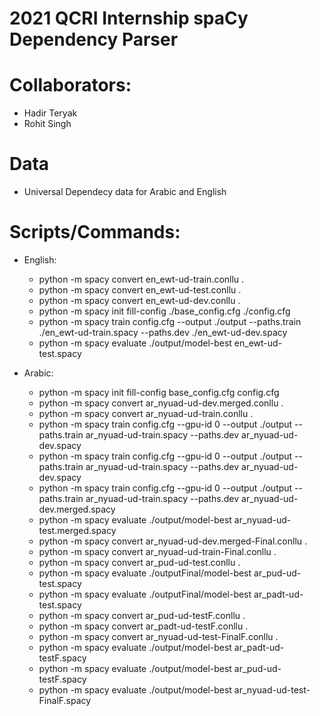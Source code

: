 # 2021 QCRI Internship spaCy Dependency Parser


#
# Collaborators:

  -  Hadir Teryak
  -  Rohit Singh


# Data

 - Universal Dependecy data for Arabic and English


# Scripts/Commands:
- English:
  - python -m spacy convert en_ewt-ud-train.conllu . 
  - python -m spacy convert en_ewt-ud-test.conllu . 
  - python -m spacy convert en_ewt-ud-dev.conllu . 
  - python -m spacy init fill-config ./base_config.cfg ./config.cfg
  - python -m spacy train config.cfg --output ./output --paths.train ./en_ewt-ud-train.spacy --paths.dev ./en_ewt-ud-dev.spacy
  - python -m spacy evaluate ./output/model-best en_ewt-ud-test.spacy 

 
- Arabic:
   - python -m spacy init fill-config base_config.cfg config.cfg
   - python -m spacy convert ar_nyuad-ud-dev.merged.conllu . 
   - python -m spacy convert ar_nyuad-ud-train.conllu . 
   - python -m spacy train config.cfg --gpu-id 0 --output ./output --paths.train ar_nyuad-ud-train.spacy --paths.dev ar_nyuad-ud-dev.spacy
   - python -m spacy train config.cfg --gpu-id 0 --output ./output --paths.train ar_nyuad-ud-train.spacy --paths.dev ar_nyuad-ud-dev.spacy
   - python -m spacy train config.cfg --gpu-id 0 --output ./output --paths.train ar_nyuad-ud-train.spacy --paths.dev ar_nyuad-ud-dev.merged.spacy
   - python -m spacy evaluate ./output/model-best ar_nyuad-ud-test.merged.spacy 
   - python -m spacy convert ar_nyuad-ud-dev.merged-Final.conllu . 
   - python -m spacy convert ar_nyuad-ud-train-Final.conllu . 
   - python -m spacy convert ar_pud-ud-test.conllu . 
   - python -m spacy evaluate ./outputFinal/model-best ar_pud-ud-test.spacy 
   - python -m spacy evaluate ./outputFinal/model-best ar_padt-ud-test.spacy 
   - python -m spacy convert ar_pud-ud-testF.conllu . 
   - python -m spacy convert ar_padt-ud-testF.conllu . 
   - python -m spacy convert ar_nyuad-ud-test-FinalF.conllu . 
   - python -m spacy evaluate ./output/model-best ar_padt-ud-testF.spacy 
   - python -m spacy evaluate ./output/model-best ar_pud-ud-testF.spacy 
   - python -m spacy evaluate ./output/model-best ar_nyuad-ud-test-FinalF.spacy 
  







